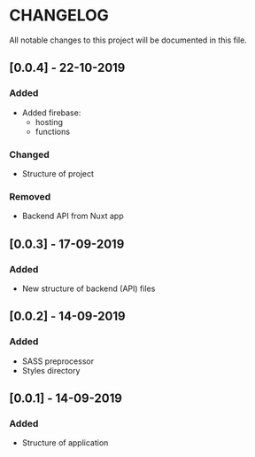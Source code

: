 # CHANGELOG
All notable changes to this project will be documented in this file.

## [0.0.4] - 22-10-2019
### Added
- Added firebase:
    - hosting
    - functions
### Changed
- Structure of project
### Removed
- Backend API from Nuxt app

## [0.0.3] - 17-09-2019
### Added
- New structure of backend (API) files

## [0.0.2] - 14-09-2019
### Added
- SASS preprocessor
- Styles directory

## [0.0.1] - 14-09-2019
### Added
- Structure of application